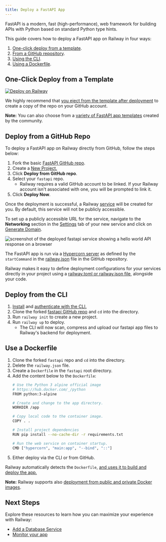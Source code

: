 ```yaml
---
title: Deploy a FastAPI App
---
```


FastAPI is a modern, fast (high-performance), web framework for building APIs with Python based on standard Python type hints.

This guide covers how to deploy a FastAPI app on Railway in four ways:

1. [One-click deploy from a template](#one-click-deploy-from-a-template).
2. [From a GitHub repository](#deploy-from-a-github-repo).
3. [Using the CLI](#deploy-from-the-cli).
4. [Using a Dockerfile](#use-a-dockerfile).

## One-Click Deploy from a Template

[![Deploy on Railway](https://railway.app/button.svg)](https://railway.app/template/-NvLj4)

We highly recommend that [you eject from the template after deployment](/guides/deploy#eject-from-template-repository) to create a copy of the repo on your GitHub account.

**Note:** You can also choose from a <a href="https://railway.app/templates?q=fastapi" target="_blank">variety of FastAPI app templates</a> created by the community.

## Deploy from a GitHub Repo

To deploy a FastAPI app on Railway directly from GitHub, follow the steps below:

1. Fork the basic <a href="https://github.com/railwayapp-templates/fastapi" target="_blank">FastAPI GitHub repo</a>.
2. Create a <a href="https://railway.app/new" target="_blank">New Project.</a>
3. Click **Deploy from GitHub repo**.
4. Select your `fastapi` repo.
    - Railway requires a valid GitHub account to be linked. If your Railway account isn't associated with one, you will be prompted to link it.
5. Click **Deploy Now**.

Once the deployment is successful, a Railway [service](/guides/services) will be created for you. By default, this service will not be publicly accessible.

To set up a publicly accessible URL for the service, navigate to the **Networking** section in the [Settings](/overview/the-basics#service-settings) tab of your new service and click on [Generate Domain](/guides/public-networking#railway-provided-domain).

<Image src="https://res.cloudinary.com/railway/image/upload/f_auto,q_auto/v1727418781/docs/languages-and-frameworks/CleanShot_2024-09-27_at_07.31.37_2x_m3zaxx.png"
alt="screenshot of the deployed fastapi service showing a hello world API response on a browser"
layout="responsive"
width={2435} height={919} quality={100} />

The FastAPI app is run via a <a href="https://hypercorn.readthedocs.io/en/latest/" target="_blank">Hypercorn server</a> as defined by the `startCommand` in the <a href="https://github.com/railwayapp-templates/fastapi/blob/main/railway.json" target="_blank">railway.json</a> file in the GitHub repository.

Railway makes it easy to define deployment configurations for your services directly in your project using a <a href="/guides/config-as-code" target="_blank">railway.toml or railway.json file</a>, alongside your code.

## Deploy from the CLI

1. <a href="/guides/cli#installing-the-cli" target="_blank">Install</a> and <a href="/guides/cli#authenticating-with-the-cli" target="_blank">authenticate with the CLI.</a>
2. Clone the forked <a href="https://github.com/railwayapp-templates/fastify" target="_blank">fastapi GitHub repo</a> and `cd` into the directory.
3. Run `railway init` to create a new project. 
4. Run `railway up` to deploy.
    - The CLI will now scan, compress and upload our fastapi app files to Railway's backend for deployment.

## Use a Dockerfile

1. Clone the forked `fastapi` repo and `cd` into the directory.
2. Delete the `railway.json` file.
2. Create a `Dockerfile` in the `fastapi` root directory.
3. Add the content below to the `Dockerfile`:
    ```bash
    # Use the Python 3 alpine official image
    # https://hub.docker.com/_/python
    FROM python:3-alpine

    # Create and change to the app directory.
    WORKDIR /app

    # Copy local code to the container image.
    COPY . .

    # Install project dependencies
    RUN pip install --no-cache-dir -r requirements.txt

    # Run the web service on container startup.
    CMD ["hypercorn", "main:app", "--bind", "::"]
    ```
4. Either deploy via the CLI or from GitHub.

Railway automatically detects the `Dockerfile`, [and uses it to build and deploy the app.](/guides/dockerfiles)

**Note:** Railway supports also <a href="/guides/services#deploying-a-public-docker-image" target="_blank">deployment from public and private Docker images</a>.

## Next Steps

Explore these resources to learn how you can maximize your experience with Railway:

- [Add a Database Service](/guides/build-a-database-service)
- [Monitor your app](/guides/monitoring)

